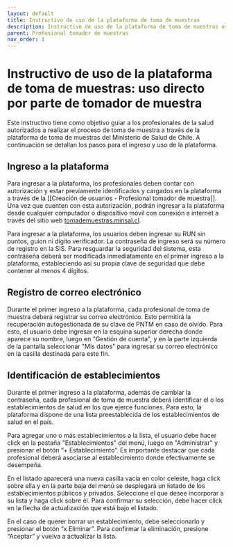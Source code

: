 ```yaml
---
layout: default
title: Instructivo de uso de la plataforma de toma de muestras
description: Instructivo de uso de la plataforma de toma de muestras uso directo por parte de tomador de muestra
parent: Profesional tomador de muestras
nav_order: 1
---
```

# Instructivo de uso de la plataforma de toma de muestras: uso directo por parte de tomador de muestra

Este instructivo tiene como objetivo guiar a los profesionales de la salud autorizados a realizar el proceso de toma de muestra a través de la plataforma de toma de muestras del Ministerio de Salud de Chile. A continuación se detallan los pasos para el ingreso y uso de la plataforma.

## Ingreso a la plataforma

Para ingresar a la plataforma, los profesionales deben contar con autorización y estar previamente identificados y cargados en la plataforma a través de la [[Creación de usuarios - Profesional tomador de muestra]]. Una vez que cuenten con esta autorización, podrán ingresar a la plataforma desde cualquier computador o dispositivo móvil con conexión a internet a través del sitio web [tomademuestras.minsal.cl](https://tomademuestras.minsal.cl/).

Para ingresar a la plataforma, los usuarios deben ingresar su RUN sin puntos, guion ni dígito verificador. La contraseña de ingreso será su número de registro en la SIS. Para resguardar la seguridad del sistema, esta contraseña deberá ser modificada inmediatamente en el primer ingreso a la plataforma, estableciendo así su propia clave de seguridad que debe contener al menos 4 dígitos.

## Registro de correo electrónico

Durante el primer ingreso a la plataforma, cada profesional de toma de muestra deberá registrar su correo electrónico. Esto permitirá la recuperación autogestionada de su clave de PNTM en caso de olvido. Para esto, el usuario debe ingresar en la esquina superior derecha donde aparece su nombre, luego en "Gestión de cuenta", y en la parte izquierda de la pantalla seleccionar "Mis datos" para ingresar su correo electrónico en la casilla destinada para este fin.

## Identificación de establecimientos

Durante el primer ingreso a la plataforma, además de cambiar la contraseña, cada profesional de toma de muestra deberá identificar el o los establecimientos de salud en los que ejerce funciones. Para esto, la plataforma dispone de una lista preestablecida de los establecimientos de salud en el país.

Para agregar uno o más establecimientos a la lista, el usuario debe hacer click en la pestaña "Establecimientos" del menú, luego en "Administrar" y presionar el botón “+ Establecimiento”. Es importante destacar que cada profesional deberá asociarse al establecimiento donde efectivamente se desempeña.

En el listado aparecerá una nueva casilla vacía en color celeste, haga click sobre ella y en la parte baja del menú se desplegará un listado de los establecimientos públicos y privados. Seleccione el que desee incorporar a su lista y haga click sobre él. Para confirmar su selección, debe hacer click en la flecha de actualización que está bajo el listado.

En el caso de querer borrar un establecimiento, debe seleccionarlo y presionar el botón “x Eliminar”. Para confirmar la eliminación, presione “Aceptar” y vuelva a actualizar la lista.
